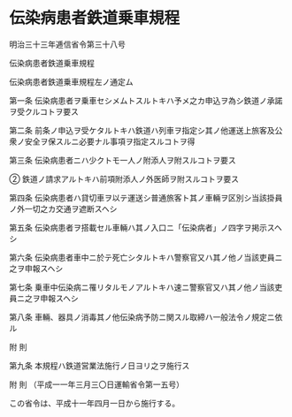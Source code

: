 # 伝染病患者鉄道乗車規程

明治三十三年逓信省令第三十八号

伝染病患者鉄道乗車規程

伝染病患者鉄道乗車規程左ノ通定ム

第一条 伝染病患者ヲ乗車セシメムトスルトキハ予メ之カ申込ヲ為シ鉄道ノ承諾ヲ受クルコトヲ要ス

第二条 前条ノ申込ヲ受ケタルトキハ鉄道ハ列車ヲ指定シ其ノ他運送上旅客及公衆ノ安全ヲ保スルニ必要ナル事項ヲ指定スルコトヲ得

第三条 伝染病患者ニハ少クトモ一人ノ附添人ヲ附スルコトヲ要ス

② 鉄道ノ請求アルトキハ前項附添人ノ外医師ヲ附スルコトヲ要ス

第四条 伝染病患者ハ貸切車ヲ以テ運送シ普通旅客ト其ノ車輛ヲ区別シ当該掛員ノ外一切之カ交通ヲ遮断スヘシ

第五条 伝染病患者ヲ搭載セル車輛ハ其ノ入口ニ「伝染病者」ノ四字ヲ掲示スヘシ

第六条 伝染病患者車中ニ於テ死亡シタルトキハ警察官又ハ其ノ他ノ当該吏員ニ之ヲ申報スヘシ

第七条 乗車中伝染病ニ罹リタルモノアルトキハ速ニ警察官又ハ其ノ他ノ当該吏員ニ之ヲ申報スヘシ

第八条 車輛、器具ノ消毒其ノ他伝染病予防ニ関スル取締ハ一般法令ノ規定ニ依ル

附 則

第九条 本規程ハ鉄道営業法施行ノ日ヨリ之ヲ施行ス

附 則 （平成一一年三月三〇日運輸省令第一五号）

この省令は、平成十一年四月一日から施行する。
